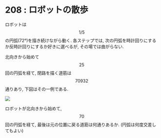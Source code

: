 # 208 : ロボットの散歩

ロボットは $$1/5$$ の円弧(72°)を描き続けながら動く. 各ステップでは, 次の円弧を時計回りにするか反時計回りにするか好きに選べるが, その場では曲がらない.

北向きから始めて$$25$$回の円弧を経て, 閉路を描く道筋は$$70932$$通りあり, 下図はその一例である.

![](https://projecteuler.net/project/images/p208\_robotwalk.gif)

ロボットが北向きから始めて, $$70$$回の円弧を経て, 最後は元の位置に戻る道筋は何通りあるか. (円弧は何度交差してもよい)

